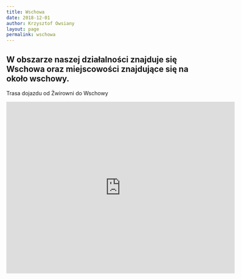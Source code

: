 ```yaml
---
title: Wschowa
date: 2018-12-01
author: Krzysztof Owsiany
layout: page
permalink: wschowa
---
```


## W obszarze naszej działalności znajduje się Wschowa oraz miejscowości znajdujące się na około wschowy.


Trasa dojazdu od Żwirowni do Wschowy

<iframe src="https://www.google.com/maps/embed?pb=!1m28!1m12!1m3!1d80375.77630422339!2d16.37121364141657!3d51.86779570750351!2m3!1f0!2f0!3f0!3m2!1i1024!2i768!4f13.1!4m13!3e6!4m5!1s0x4705bf8adc87b77f%3A0x5936643443e045b!2sWolno%C5%9Bci+15%2C+64-140+W%C5%82oszakowice!3m2!1d51.925357!2d16.3558541!4m5!1s0x4705936f2b5e2249%3A0x9fbb63a7411b8f6d!2sWschowa%2C+67-400!3m2!1d51.8071084!2d16.3164767!5e1!3m2!1spl!2spl!4v1547209249101" width="600" height="450" frameborder="0" style="border:0" allowfullscreen></iframe>
